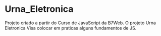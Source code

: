 # Urna_Eletronica

Projeto criado a partir do Curso de JavaScript da B7Web.
O projeto Urna Eletronica Visa colocar em praticas alguns fundamentos de JS.
